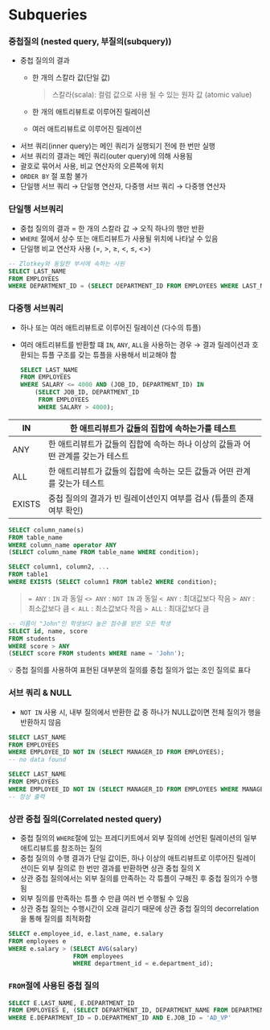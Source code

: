 # Subqueries

### 중첩질의 (nested query, 부질의(subquery))

- 중첩 질의의 결과
    - 한 개의 스칼라 값(단일 값)
        
        > 스칼라(scala): 컬럼 값으로 사용 될 수 있는 원자 값 (atomic value)
    - 한 개의 애트리뷰트로 이루어진 릴레이션
    - 여러 애트리뷰트로 이루어진 릴레이션
- 서브 쿼리(inner query)는 메인 쿼리가 실행되기 전에 한 번만 실행
- 서브 쿼리의 결과는 메인 쿼리(outer query)에 의해 사용됨
- 괄호로 묶어서 사용, 비교 연산자의 오른쪽에 위치
- `ORDER BY` 절 포함 불가
- 단일행 서브 쿼리 → 단일행 연산자, 다중행 서브 쿼리 → 다중행 연산자

### 단일행 서브쿼리

- 중첩 질의의 결과 = 한 개의 스칼라 값 → 오직 하나의 행만 반환
- `WHERE` 절에서 상수 또는 애트리뷰트가 사용될 위치에 나타날 수 있음
- 단일행 비교 연산자 사용 (=, >, ≥, <, ≤, <>)

```sql
-- Zlotkey와 동일한 부서에 속하는 사원
SELECT LAST_NAME
FROM EMPLOYEES
WHERE DEPARTMENT_ID = (SELECT DEPARTMENT_ID FROM EMPLOYEES WHERE LAST_NAME LIKE 'Zlotkey')
```

### 다중행 서브쿼리

- 하나 또는 여러 애트리뷰트로 이루어진 릴레이션 (다수의 튜플)
- 여러 애트리뷰트를 반환할 떄 `IN`, `ANY`, `ALL`을 사용하는 경우 → 결과 릴레이션과 호환되는 튜플 구조를 갖는 튜플을 사용해서 비교해야 함
    
    ```sql
    SELECT LAST_NAME
    FROM EMPLOYEES 
    WHERE SALARY <= 4000 AND (JOB_ID, DEPARTMENT_ID) IN 
    	(SELECT JOB_ID, DEPARTMENT_ID 
    	 FROM EMPLOYEES 
    	 WHERE SALARY > 4000);
    ```
    

| IN | 한 애트리뷰트가 값들의 집합에 속하는가를 테스트 |
| --- | --- |
| ANY | 한 애트리뷰트가 값들의 집합에 속하는 하나 이상의 값들과 어떤 관계를 갖는가 테스트 |
| ALL | 한 애트리뷰트가 값들의 집합에 속하는 모든 값들과 어떤 관계를 갖는가 테스트 |
| EXISTS | 중첩 질의의 결과가 빈 릴레이션인지 여부를 검사 (튜플의 존재여부 확인) |

```sql
SELECT column_name(s)
FROM table_name
WHERE column_name operator ANY
(SELECT column_name FROM table_name WHERE condition);
```

```sql
SELECT column1, column2, ...
FROM table1
WHERE EXISTS (SELECT column1 FROM table2 WHERE condition);
```

> `= ANY` : `IN` 과 동일                          `<> ANY` : `NOT IN` 과 동일
`< ANY` : 최대값보다 작음                   `> ANY` : 최소값보다 큼
`< ALL` : 최소값보다 작음                   `> ALL` : 최대값보다 큼
> 

```sql
-- 이름이 "John"인 학생보다 높은 점수를 받은 모든 학생
SELECT id, name, score
FROM students
WHERE score > ANY
(SELECT score FROM students WHERE name = 'John');
```


💡 중첩 질의를 사용하여 표현된 대부분의 질의를 중첩 질의가 없는 조인 질의로 표다


### 서브 쿼리 & NULL

- `NOT IN` 사용 시, 내부 질의에서 반환한 값 중 하나가 NULL값이면 전체 질의가 행을 반환하지 않음

```sql
SELECT LAST_NAME
FROM EMPLOYEES
WHERE EMPLOYEE_ID NOT IN (SELECT MANAGER_ID FROM EMPLOYEES);
-- no data found

SELECT LAST_NAME
FROM EMPLOYEES
WHERE EMPLOYEE_ID NOT IN (SELECT MANAGER_ID FROM EMPLOYEES WHERE MANAGER_ID IS NOT NULL);
-- 정상 출력
```

### 상관 중첩 질의(Correlated nested query)

- 중첩 질의의 `WHERE`절에 있는 프레디키트에서 외부 질의에 선언된 릴레이션의 일부 애트리뷰트를 참조하는 질의
- 중첩 질의의 수행 결과가 단일 값이든, 하나 이상의 애트리뷰트로 이루어진 릴레이션이든 외부 질의로 한 번만 결과를 반환하면 상관 중첩 질의 X
- 상관 중첩 질의에서는 외부 질의를 만족하는 각 튜플이 구해진 후 중첩 질의가 수행됨
- 외부 질의를 만족하는 튜플 수 만큼 여러 번 수행될 수 있음
- 상관 중첩 질의는 수행시간이 오래 걸리기 때문에 상관 중첩 질의의 decorrelation을 통해 질의를 최적화함

```sql
SELECT e.employee_id, e.last_name, e.salary
FROM employees e
WHERE e.salary > (SELECT AVG(salary) 
                  FROM employees 
                  WHERE department_id = e.department_id);
```

### `FROM`절에 사용된 중첩 질의

```sql
SELECT E.LAST_NAME, E.DEPARTMENT_ID
FROM EMPLOYEES E, (SELECT DEPARTMENT_ID, DEPARTMENT_NAME FROM DEPARTMENTS) D
WHERE E.DEPARTMENT_ID = D.DEPARTMENT_ID AND E.JOB_ID = 'AD_VP'
```